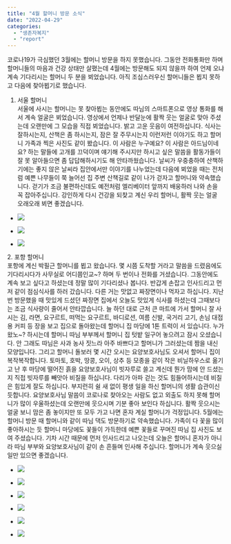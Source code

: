 ```yaml
---
title: "4월 할머니 방문 소식"
date: "2022-04-29"
categories: 
  - "생존자복지"
  - "report"
---
```


코로나19가 극심했던 3월에는 할머니 방문을 하지 못했습니다. 그동안 전화통화만 하며 할머니들의 마음과 건강 상태만 살폈는데 4월에는 방문해도 되지 않을까 하여 언제 오냐 계속 기다리시는 할머니 두 분을 뵈었습니다. 아직 조심스러우신 할머니들은 뵙지 못하고 다음에 찾아뵙기로 했습니다.

1. 서울 할머니  
    서울에 사시는 할머니는 못 찾아뵙는 동안에도 따님의 스마트폰으로 영상 통화를 해서 계속 얼굴은 뵈었습니다. 영상에서 언제나 반달눈에 활짝 웃는 얼굴로 맞아 주셨는데 오랜만에 그 모습을 직접 뵈었습니다. 밝고 고운 웃음이 여전하십니다. 식사는 잘하시는지, 산책은 좀 하시는지, 잠은 잘 주무시는지 이런저런 이야기도 하고 할머니 가족과 찍은 사진도 같이 봤습니다. 이 사람은 누구예요? 이 사람은 아드님이네요? 하는 말들에 고개를 끄덕이며 얘기해 주시지만 하시고 싶은 말씀을 활동가들이 잘 못 알아들으면 좀 답답해하시기도 해 안타까웠습니다. 날씨가 우중충하여 산책하기에는 좋지 않은 날씨라 집안에서만 이야기를 나누었는데 다음에 뵈었을 때는 전처럼 예쁜 나무들이 쭉 늘어선 집 주변 산책길로 같이 나가 걷자고 할머니와 약속했습니다. 걷기가 조금 불편하신데도 예전처럼 엘리베이터 앞까지 배웅하러 나와 손을 꼭 잡아주십니다. 강인하게 다시 건강을 되찾고 계신 우리 할머니, 활짝 웃는 얼굴 오래오래 뵈면 좋겠습니다.

- ![](https://womenandwar.net/kr/wp-content/uploads/2022/04/photo_2022-04-29_11-20-52-768x1024.jpg)
    
- ![](https://womenandwar.net/kr/wp-content/uploads/2022/04/photo_2022-04-29_11-20-53-768x1024.jpg)
    
- ![](https://womenandwar.net/kr/wp-content/uploads/2022/04/photo_2022-04-29_11-21-44-1024x739.jpg)
    

2\. 포항 할머니  
포항에 계신 박필근 할머니를 뵙고 왔습니다. 몇 시쯤 도착할 거라고 말씀을 드렸음에도 기다리시다가 사무실로 어디쯤인교~? 하며 두 번이나 전화를 거셨습니다. 그동안에도 계속 보고 싶다고 하셨는데 정말 많이 기다리셨나 봅니다. 반갑게 손잡고 인사드리고 먼저 같이 점심식사를 하러 갔습니다. 다른 거는 맛없고 짜장면이나 먹자고 하십니다. 지난번 방문했을 때 맛있게 드셨던 짜장면 집에서 오늘도 맛있게 식사를 하셨는데 그때보다는 조금 식사량이 줄어서 안타깝습니다. 늘 하던 대로 근처 큰 마트에 가서 할머니 잘 사시는 김, 라면, 요구르트, 떠먹는 요구르트, 바디로션, 여름 신발, 국거리 고기, 손님 대접용 커피 등 장을 보고 집으로 돌아왔는데 할머니 집 마당에 1톤 트럭이 서 있습니다. 누가 왔노~? 하시는데 할머니 따님 부부께서 할머니 집 텃밭 일구어 놓으려고 잠시 오셨습니다. 안 그래도 따님은 사과 농사 짓느라 아주 바쁘다고 할머니가 그러셨는데 짬을 내신 모양입니다. 그리고 할머니 돌보러 몇 시간 오시는 요양보호사님도 오셔서 할머니 집이 복작복작합니다. 토마토, 호박, 땅콩, 오이, 상추 등 모종을 같이 작은 비닐하우스로 옮기고 난 후 마당에 떨어진 흙을 요양보호사님이 빗자루로 쓸고 계신데 뭔가 맘에 안 드셨는지 직접 빗자루를 빼앗아 비질을 하십니다. 다리가 아파 걷는 것도 힘들어하시는데 비질은 힘있게 잘도 하십니다. 부지런히 쉴 새 없이 평생 일을 하신 할머니의 생활 습관이신 듯합니다. 요양보호사님 말씀이 코로나로 찾아오는 사람도 없고 외출도 하지 못해 할머니가 많이 우울하셨는데 오랜만에 웃으시며 기분 좋아 보인다 하십니다. 활짝 웃으시는 얼굴 보니 맘은 좀 놓이지만 또 모두 가고 나면 혼자 계실 할머니가 걱정입니다. 5월에는 할머니 방문 때 할머니와 같이 따님 댁도 방문하기로 약속했습니다. 가족이 다 꽃을 많이 좋아하시는 듯 할머니 마당에도 꽃들이 가득한데 예쁜 꽃들로 꾸며진 따님 집 사진도 보여 주셨습니다. 기차 시간 때문에 먼저 인사드리고 나오는데 오늘은 할머니 혼자가 아니라 따님 부부와 요양보호사님이 같이 손 흔들며 인사해 주십니다. 할머니가 계속 웃으실 일만 있으면 좋겠습니다.

- ![](https://womenandwar.net/kr/wp-content/uploads/2022/04/photo_2022-04-29_11-28-22-2-768x1024.jpg)
    
- ![](https://womenandwar.net/kr/wp-content/uploads/2022/04/photo_2022-04-28_15-19-13-2-577x1024.jpg)
    
- ![](https://womenandwar.net/kr/wp-content/uploads/2022/04/photo_2022-04-29_11-28-22-3-768x1024.jpg)
    

- ![](https://womenandwar.net/kr/wp-content/uploads/2022/04/photo_2022-04-29_11-28-22-768x1024.jpg)
    
- ![](https://womenandwar.net/kr/wp-content/uploads/2022/04/photo_2022-04-29_11-28-23-1024x768.jpg)
    
- ![](https://womenandwar.net/kr/wp-content/uploads/2022/04/photo_2022-04-29_11-28-23-2-768x1024.jpg)
